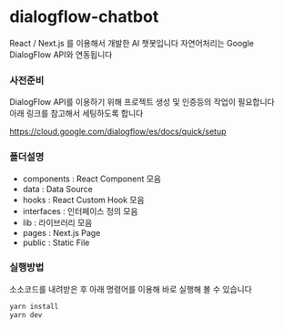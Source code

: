 # dialogflow-chatbot
React / Next.js 를 이용해서 개발한 AI 챗봇입니다 
자연어처리는 Google DialogFlow API와 연동됩니다 

### 사전준비 
DialogFlow API를 이용하기 위해 프로젝트 생성 및 인증등의 작업이 필요합니다    
아래 링크를 참고해서 세팅하도록 합니다   

https://cloud.google.com/dialogflow/es/docs/quick/setup   

### 폴더설명 
- components : React Component 모음 
- data : Data Source 
- hooks : React Custom Hook 모음 
- interfaces : 인터페이스 정의 모음 
- lib : 라이브러리 모음 
- pages : Next.js Page 
- public : Static File   

### 실행방법 
소소코드를 내려받은 후 아래 명령어를 이용해 바로 실행해 볼 수 있습니다 
```bash
yarn install 
yarn dev
```